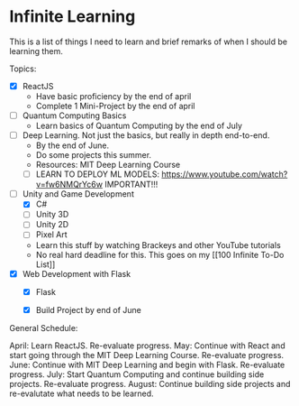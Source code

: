 # Infinite Learning

This is a list of things I need to learn and brief remarks of when I should be learning them.

Topics:

- [x] ReactJS
	- Have basic proficiency by the end of april
	- Complete 1 Mini-Project by the end of april
- [ ] Quantum Computing Basics
	- Learn basics of Quantum Computing by the end of July
- [ ] Deep Learning. Not just the basics, but really in depth end-to-end.
	- By the end of June. 
	- Do some projects this summer.
	- Resources: MIT Deep Learning Course
	- [ ] LEARN TO DEPLOY ML MODELS: https://www.youtube.com/watch?v=fw6NMQrYc6w IMPORTANT!!! 
- [ ] Unity and Game Development
	- [x] C#
	- [ ] Unity 3D
	- [ ] Unity 2D
	- [ ] Pixel Art
	- Learn this stuff by watching Brackeys and other YouTube tutorials
	- No real hard deadline for this. This goes on my [[100 Infinite To-Do List]]
- [x] Web Development with Flask
	- [x] Flask
	- [x] Build Project by end of June


General Schedule:

April: Learn ReactJS. Re-evaluate progress.
May: Continue with React and start going through the MIT Deep Learning Course. Re-evaluate progress.
June: Continue with MIT Deep Learning and begin with Flask. Re-evaluate progress.
July: Start Quantum Computing and continue building side projects. Re-evaluate progress.
August: Continue building side projects and re-evalutate what needs to be learned.